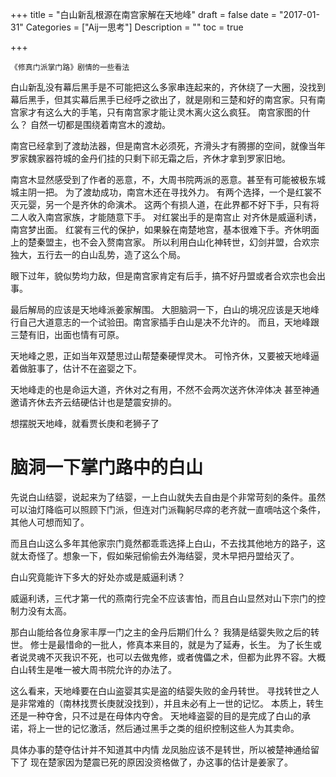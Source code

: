 +++
title = "白山新乱根源在南宫家解在天地峰"
draft = false
date = "2017-01-31"
Categories = ["Aij一思考"] 
Description = "" 
toc = true

+++

`《修真门派掌门路》剧情的一些看法`

白山新乱没有幕后黑手是不可能把这么多家串连起来的，齐休绕了一大圈，没找到幕后黑手，但其实幕后黑手已经呼之欲出了，就是刚和三楚和好的南宫家。只有南宫家才有这么大的手笔，只有南宫家才能让灵木离火这么疯狂。 
南宫家图的什么？ 
自然一切都是围绕着南宫木的渡劫。 
  
南宫已经拿到了渡劫法器，但是南宫木必须死，齐滑头才有腾挪的空间，就像当年罗家魏家器符城的金丹们挂的只剩下祁无霜之后，齐休才拿到罗家旧地。 
  
南宫木显然感受到了作者的恶意，不，大周书院两派的恶意。甚至有可能被极东城城主阴一把。 
为了渡劫成功，南宫木还在寻找外力。 
有两个选择，一个是红裳不灭元婴，另一个是齐休的命演术。 
这两个有损人道，在此界都不好下手，只有将二人收入南宫家族，才能随意下手。 
对红裳出手的是南宫止 
对齐休是威逼利诱，南宫梦出面。 
红裳有三代的保护，如果躲在南楚地宫，基本很难下手。齐休明面上的楚秦盟主，也不会入赘南宫家。 
所以利用白山化神转世，幻剑并盟，合欢宗独大，五行去一的白山乱势，造了这么个局。 
  
眼下过年，貌似势均力敌，但是南宫家肯定有后手，搞不好丹盟或者合欢宗也会出事。 
  
最后解局的应该是天地峰派姜家解围。 
大胆脑洞一下，白山的境况应该是天地峰行自己大道意志的一个试验田。南宫家插手白山是决不允许的。 
而且，天地峰跟三楚有旧，出面也情有可原。 
  
天地峰之恩，正如当年双楚思过山帮楚秦硬悍灵木。 
可怜齐休，又要被天地峰逼着做脏事了，估计不在盗婴之下。 
  
天地峰走的也是命运大道，齐休对之有用，不然不会两次送齐休淬体决 
甚至神通邀请齐休去齐云结硬估计也是楚震安排的。 
  
想摆脱天地峰，就看贾长庚和老狮子了 


# 脑洞一下掌门路中的白山 


先说白山结婴，说起来为了结婴，一上白山就失去自由是个非常苛刻的条件。虽然可以油灯降临可以照顾下门派，但连对门派鞠躬尽瘁的老齐就一直嘀咕这个条件，其他人可想而知了。 
  
而且白山这么多年其他家宗门竟然都乖乖选择上白山，不去找其他地方的路子，这就太奇怪了。想象一下，假如柴冠偷偷去外海结婴，灵木早把丹盟给灭了。 
  
白山究竟能许下多大的好处亦或是威逼利诱？ 
  
威逼利诱，三代才第一代的燕南行完全不应该害怕，而且白山显然对山下宗门的控制力没有太高。 
  
那白山能给各位身家丰厚一门之主的金丹后期们什么？ 
我猜是结婴失败之后的转世。 
修士是最惜命的一批人，修真本来目的，就是为了延寿，长生。 
为了长生或者说灵魂不灭我识不死，也可以去做鬼修，或者傀儡之术，但都为此界不容。大概白山转生是唯一被大周书院允许的办法了。 
  
这么看来，天地峰要在白山盗婴其实是盗的结婴失败的金丹转世。 
寻找转世之人是非常难的（南林找贾长庚就没找到），并且未必有上一世的记忆。 
本质上，转生还是一种夺舍，只不过是在母体内夺舍。 
天地峰盗婴的目的是完成了白山的承诺，将上一世的记忆激活，然后通过黑手之类的组织控制这些人为其卖命。 
  
  
具体办事的楚夺估计并不知道其中内情 
龙凤胎应该不是转世，所以被楚神通给留下了 
现在楚家因为楚震已死的原因没资格做了，办这事的估计是姜家了。 